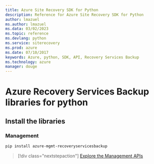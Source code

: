 ```yaml
---
title: Azure Site Recovery SDK for Python
description: Reference for Azure Site Recovery SDK for Python
author: lmazuel
ms.author: lmazuel
ms.data: 03/02/2023
ms.topic: reference
ms.devlang: python
ms.service: siterecovery
ms.prod: azure
ms.date: 07/10/2017
keywords: Azure, python, SDK, API, Recovery Services Backup
ms.technology: azure
manager: douge
---
```

# Azure Recovery Services Backup libraries for python

## Install the libraries


### Management

```bash
pip install azure-mgmt-recoveryservicesbackup
```
> [!div class="nextstepaction"]
> [Explore the Management APIs](/python/api/overview/azure/recoveryservicesbackup/management)